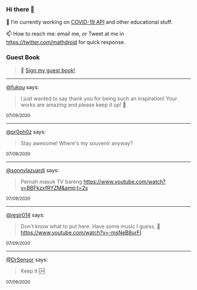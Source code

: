 ### Hi there 👋

🔭 I’m currently working on [COVID-19 API](https://github.com/covid-19-api) and other educational stuff.

📫 How to reach me: email me, or Tweet at me in https://twitter.com/mathdroid for quick response.

<!--
**mathdroid/mathdroid** is a ✨ _special_ ✨ repository because its `README.md` (this file) appears on your GitHub profile.

Here are some ideas to get you started:

- 🔭 I’m currently working on ...
- 🌱 I’m currently learning ...
- 👯 I’m looking to collaborate on ...
- 🤔 I’m looking for help with ...
- 💬 Ask me about ...
- 📫 How to reach me: ...
- 😄 Pronouns: ...
- ⚡ Fun fact: ...
-->

### Guest Book

> 💬 [Sign my guest book!](https://mathdroid.now.sh)

---

<!--START_SECTION:guestbook-->
[@fukou](https://github.com/fukou) says:

> I just wanted to say thank you for being such an inspiration! Your works are amazing and please keep it up! 💖

<sup>07/09/2020</sup>


---

[@pr0ph0z](https://github.com/pr0ph0z) says:

> Stay awesome! Where's my souvenir anyway?

<sup>07/09/2020</sup>


---

[@sonnylazuardi](https://github.com/sonnylazuardi) says:

> Pernah masuk TV bareng https://www.youtube.com/watch?v=BBFkzxfRYZM&amp;t=2s

<sup>07/09/2020</sup>


---

[@resir014](https://github.com/resir014) says:

> Don't know what to put here. Have some music I guess. 💖 https://www.youtube.com/watch?v=-msNeB8urFI

<sup>07/09/2020</sup>


---

[@DrSensor](https://github.com/DrSensor) says:

> Keep it 🆙

<sup>07/09/2020</sup>

<!--END_SECTION:guestbook-->
<!--GUESTBOOK_LIST [{"name":"fukou","message":"I just wanted to say thank you for being such an inspiration! Your works are amazing and please keep it up! 💖","date":"07/09/2020"},{"name":"pr0ph0z","message":"Stay awesome! Where's my souvenir anyway? ","date":"07/09/2020"},{"name":"sonnylazuardi","message":"Pernah masuk TV bareng https://www.youtube.com/watch?v=BBFkzxfRYZM&amp;t=2s","date":"07/09/2020"},{"name":"resir014","message":"Don't know what to put here. Have some music I guess. 💖 https://www.youtube.com/watch?v=-msNeB8urFI","date":"07/09/2020"},{"name":"DrSensor","message":"Keep it 🆙","date":"07/09/2020"}]-->

